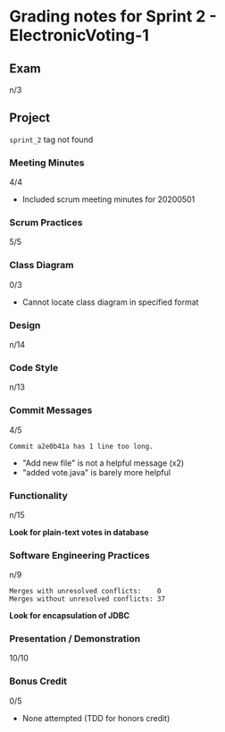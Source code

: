 #   Grading notes for Sprint 2 - ElectronicVoting-1

##  Exam

n/3

##  Project

`sprint_2` tag not found

### Meeting Minutes

4/4

-   Included scrum meeting minutes for 20200501

### Scrum Practices

5/5

### Class Diagram

0/3

-   Cannot locate class diagram in specified format

### Design

n/14

### Code Style

n/13

### Commit Messages

4/5

```
Commit a2e0b41a has 1 line too long.
```

-   "Add new file" is not a helpful message (x2)
-   "added vote.java" is barely more helpful

### Functionality

n/15

**Look for plain-text votes in database**

### Software Engineering Practices

n/9

```
Merges with unresolved conflicts:    0
Merges without unresolved conflicts: 37
```

**Look for encapsulation of JDBC**

### Presentation / Demonstration

10/10

### Bonus Credit

0/5

-   None attempted (TDD for honors credit)
